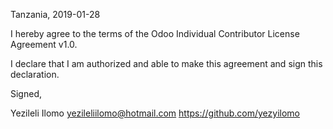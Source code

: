 Tanzania, 2019-01-28

I hereby agree to the terms of the Odoo Individual Contributor License
Agreement v1.0.

I declare that I am authorized and able to make this agreement and sign this
declaration.

Signed,

Yezileli Ilomo yezileliilomo@hotmail.com https://github.com/yezyilomo
